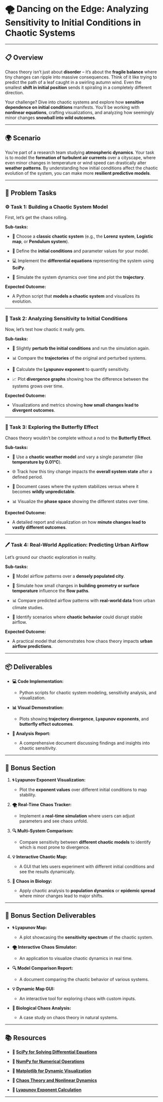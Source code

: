 # 🌪️ Dancing on the Edge: Analyzing Sensitivity to Initial Conditions in Chaotic Systems

---

## 📋 Overview
Chaos theory isn’t just about **disorder** – it’s about the **fragile balance** where tiny changes can ripple into massive consequences. Think of it like trying to predict the path of a leaf caught in a swirling autumn wind. Even the smallest **shift in initial position** sends it spiraling in a completely different direction. 

Your challenge? Dive into chaotic systems and explore how **sensitive dependence on initial conditions** manifests. You’ll be working with **nonlinear equations**, crafting visualizations, and analyzing how seemingly minor changes **snowball into wild outcomes**. 

---

## 🌍 Scenario
You’re part of a research team studying **atmospheric dynamics**. Your task is to model the **formation of turbulent air currents** over a cityscape, where even minor changes in temperature or wind speed can drastically alter **weather patterns**. By understanding how initial conditions affect the chaotic evolution of the system, you can make more **resilient predictive models**. 

---

## 📝 Problem Tasks

### ⚙️ Task 1: Building a Chaotic System Model
First, let’s get the chaos rolling. 

**Sub-tasks:**
- 🔄 Choose a **classic chaotic system** (e.g., the **Lorenz system**, **Logistic map**, or **Pendulum system**).  

- 🧮 Define the **initial conditions** and parameter values for your model.  

- 💻 Implement the **differential equations** representing the system using **SciPy**.  

- 🌌 Simulate the system dynamics over time and plot the **trajectory**.  

**Expected Outcome:**
- A Python script that **models a chaotic system** and visualizes its evolution.  

---

### 🔬 Task 2: Analyzing Sensitivity to Initial Conditions
Now, let’s test how chaotic it really gets. 

**Sub-tasks:**
- 🌱 Slightly **perturb the initial conditions** and run the simulation again.  

- 📊 Compare the **trajectories** of the original and perturbed systems.  

- 🔄 Calculate the **Lyapunov exponent** to quantify sensitivity.  

- 📈 Plot **divergence graphs** showing how the difference between the systems grows over time.  

**Expected Outcome:**
- Visualizations and metrics showing **how small changes lead to divergent outcomes**.  

---

### 🔧 Task 3: Exploring the Butterfly Effect
Chaos theory wouldn’t be complete without a nod to the **Butterfly Effect**. 

**Sub-tasks:**
- 🦋 Use a **chaotic weather model** and vary a single parameter (like **temperature by 0.01°C**).  

- 🌐 Track how this tiny change impacts the **overall system state** after a defined period.  

- 📝 Document cases where the system stabilizes versus where it becomes **wildly unpredictable**.  

- 📊 Visualize the **phase space** showing the different states over time.  

**Expected Outcome:**
- A detailed report and visualization on how **minute changes lead to vastly different outcomes**.  

---

### 🖊️ Task 4: Real-World Application: Predicting Urban Airflow
Let’s ground our chaotic exploration in reality. 

**Sub-tasks:**
- 🌆 Model airflow patterns over a **densely populated city**.  

- 🧭 Simulate how small changes in **building geometry or surface temperature** influence the **flow paths**.  

- 📊 Compare predicted airflow patterns with **real-world data** from urban climate studies.  

- 📝 Identify scenarios where **chaotic behavior** could disrupt stable airflow.  

**Expected Outcome:**
- A practical model that demonstrates how chaos theory impacts **urban airflow predictions**.  

---

## 📦 Deliverables
- **💻 Code Implementation:**  
  - Python scripts for chaotic system modeling, sensitivity analysis, and visualization.  

- **📊 Visual Demonstration:**  
  - Plots showing **trajectory divergence**, **Lyapunov exponents**, and **butterfly effect outcomes**.  

- **📝 Analysis Report:**  
  - A comprehensive document discussing findings and insights into chaotic sensitivity.  

---

## 🎁 Bonus Section
1. **🌀 Lyapunov Exponent Visualization:**  
   - Plot the **exponent values** over different initial conditions to map stability.  

2. **🌪️ Real-Time Chaos Tracker:**  
   - Implement a **real-time simulation** where users can adjust parameters and see chaos unfold.  

3. **🔍 Multi-System Comparison:**  
   - Compare sensitivity between **different chaotic models** to identify which is most prone to divergence.  

4. **💡 Interactive Chaotic Map:**  
   - A GUI that lets users experiment with different initial conditions and see the results dynamically.  

5. **🌱 Chaos in Biology:**  
   - Apply chaotic analysis to **population dynamics** or **epidemic spread** where minor changes lead to major shifts.  

---

## 🏅 Bonus Section Deliverables
- **🌀 Lyapunov Map:**  
  - A plot showcasing the **sensitivity spectrum** of the chaotic system.  

- **🌪️ Interactive Chaos Simulator:**  
  - An application to visualize chaotic dynamics in real time.  

- **🔍 Model Comparison Report:**  
  - A document comparing the chaotic behavior of various systems.  

- **💡 Dynamic Map GUI:**  
  - An interactive tool for exploring chaos with custom inputs.  

- **🌱 Biological Chaos Analysis:**  
  - A case study on chaos theory in natural systems.  

---

## 📚 Resources

- **🔗 [SciPy for Solving Differential Equations](https://docs.scipy.org/doc/scipy/)**  

- **🔗 [NumPy for Numerical Operations](https://numpy.org/)**  

- **🔗 [Matplotlib for Dynamic Visualization](https://matplotlib.org/)**  

- **🔗 [Chaos Theory and Nonlinear Dynamics](https://en.wikipedia.org/wiki/Chaos_theory)**  

- **🔗 [Lyapunov Exponent Calculation](https://en.wikipedia.org/wiki/Lyapunov_exponent)**

---
